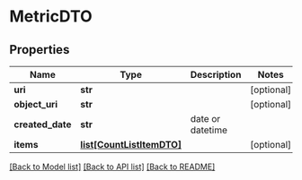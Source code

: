 # MetricDTO

## Properties
Name | Type | Description | Notes
------------ | ------------- | ------------- | -------------
**uri** | **str** |  | [optional] 
**object_uri** | **str** |  | [optional] 
**created_date** | **str** | date or datetime | 
**items** | [**list[CountListItemDTO]**](CountListItemDTO.md) |  | [optional] 

[[Back to Model list]](../README.md#documentation-for-models) [[Back to API list]](../README.md#documentation-for-api-endpoints) [[Back to README]](../README.md)



